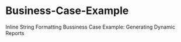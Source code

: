 # Business-Case-Example
Inline String Formatting
Bussiness Case Example: Generating Dynamic Reports


